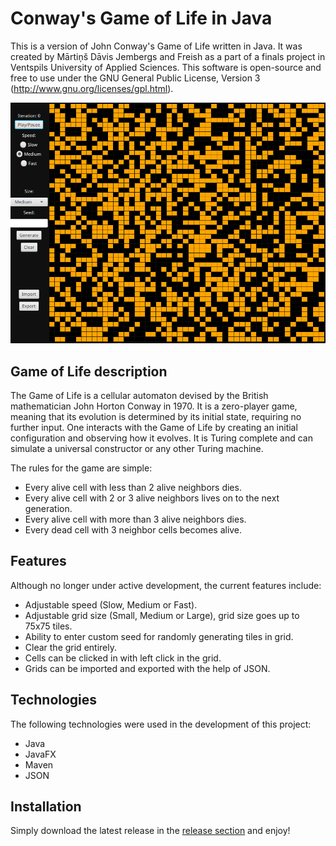 # Conway's Game of Life in Java
This is a version of John Conway's Game of Life written in Java. It was created by Mārtiņš Dāvis Jembergs and Freish as a part of a finals project in Ventspils University of Applied Sciences. This software is open-source and free to use under the GNU General Public License, Version 3 (http://www.gnu.org/licenses/gpl.html).

![Showcase Image](image.png)

## Game of Life description
The Game of Life is a cellular automaton devised by the British mathematician John Horton Conway in 1970. It is a zero-player game, meaning that its evolution is determined by its initial state, requiring no further input. One interacts with the Game of Life by creating an initial configuration and observing how it evolves. It is Turing complete and can simulate a universal constructor or any other Turing machine. 

The rules for the game are simple:
* Every alive cell with less than 2 alive neighbors dies.
* Every alive cell with 2 or 3 alive neighbors lives on to the next generation.
* Every alive cell with more than 3 alive neighbors dies.
* Every dead cell with 3 neighbor cells becomes alive.

## Features
Although no longer under active development, the current features include:
* Adjustable speed (Slow, Medium or Fast).
* Adjustable grid size (Small, Medium or Large), grid size goes up to 75x75 tiles.
* Ability to enter custom seed for randomly generating tiles in grid.
* Clear the grid entirely.
* Cells can be clicked in with left click in the grid.
* Grids can be imported and exported with the help of JSON.

## Technologies
The following technologies were used in the development of this project:
* Java
* JavaFX
* Maven
* JSON

## Installation
Simply download the latest release in the [release section](https://github.com/MartinJemberg/Java_GameOfLife/releases) and enjoy! 
